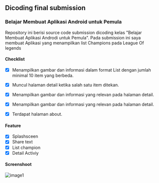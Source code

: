 ## Dicoding final submission

### Belajar Membuat Aplikasi Android untuk Pemula

Repository ini berisi source code submission dicoding kelas "Belajar Membuat Aplikasi Androdi untuk Pemula".
Pada submission ini saya membuat Aplikasi yang menampilkan list Champions pada League Of legends

#### Checklist

-   [x] Menampilkan gambar dan informasi dalam format List dengan jumlah minimal 10 item yang berbeda.

-   [x] Muncul halaman detail ketika salah satu item ditekan.
-   [x] Menampilkan gambar dan informasi yang relevan pada halaman detail.
-   [x] Menampilkan gambar dan informasi yang relevan pada halaman detail.
-   [x] Terdapat halaman about.

#### Feature

-   [x] Splashsceen
-   [x] Share text
-   [x] List champion
-   [x] Detail Activiy

#### Screenshoot

![image1](https://github.com/irgiys/dicoding-submission-android-pemula/assets/78129214/ad96482e-ddc8-4d66-9861-140c48cdcd8a)

